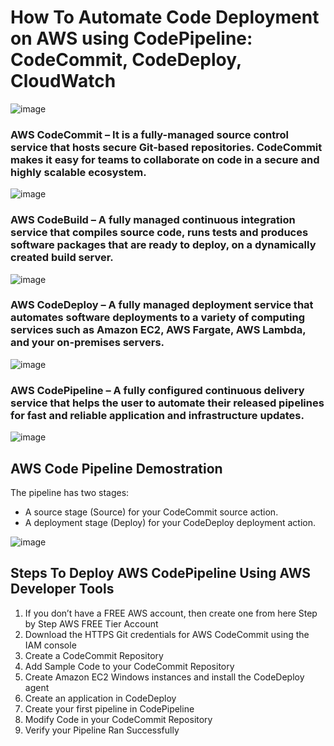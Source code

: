# How To Automate Code Deployment on AWS using CodePipeline: CodeCommit, CodeDeploy, CloudWatch

![image](https://user-images.githubusercontent.com/17270996/141612643-229d6011-2201-450b-9314-0682f5cbedb2.png)

### **AWS CodeCommit** – It is a  fully-managed source control service that hosts secure Git-based repositories. CodeCommit makes it easy for teams to collaborate on code in a secure and highly scalable ecosystem.

![image](https://user-images.githubusercontent.com/17270996/141612671-9a1dcaae-d960-471f-80a2-0488952e43ae.png)

### **AWS CodeBuild** – A fully managed continuous integration service that compiles source code, runs tests and produces software packages that are ready to deploy, on a dynamically created build server.

![image](https://user-images.githubusercontent.com/17270996/141612703-d56655b7-c9f8-41ab-b2fa-e0ef04cccf0e.png)

### **AWS CodeDeploy** – A fully managed deployment service that automates software deployments to a variety of computing services such as Amazon EC2, AWS Fargate, AWS Lambda, and your on-premises servers.

![image](https://user-images.githubusercontent.com/17270996/141612744-d6fab777-8210-429b-b068-256da092c7d5.png)

### **AWS CodePipeline** – A fully configured continuous delivery service that helps the user to automate their released pipelines for fast and reliable application and infrastructure updates.

![image](https://user-images.githubusercontent.com/17270996/141612755-85e1bda1-5351-4a58-a9ba-538b561951ec.png)

## AWS Code Pipeline Demostration

The pipeline has two stages:

* A source stage (Source) for your CodeCommit source action.
* A deployment stage (Deploy) for your CodeDeploy deployment action.

![image](https://user-images.githubusercontent.com/17270996/141612867-c3ad8a19-8854-47fa-8b8f-aa53679d78a4.png)

## Steps To Deploy AWS CodePipeline Using AWS Developer Tools
1. If you don’t have a FREE AWS account, then create one from here Step by Step AWS FREE Tier Account
2. Download the HTTPS Git credentials for AWS CodeCommit using the IAM console
3. Create a CodeCommit Repository
4. Add Sample Code to your CodeCommit Repository
5. Create Amazon EC2 Windows instances and install the CodeDeploy agent
6. Create an application in CodeDeploy
7. Create your first pipeline in CodePipeline
8. Modify Code in your CodeCommit Repository
9. Verify your Pipeline Ran Successfully


